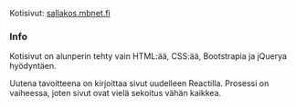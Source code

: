 Kotisivut: [sallakos.mbnet.fi](http://sallakos.mbnet.fi)

### Info

Kotisivut on alunperin tehty vain HTML:ää, CSS:ää, Bootstrapia ja jQuerya hyödyntäen.

Uutena tavoitteena on kirjoittaa sivut uudelleen Reactilla. Prosessi on vaiheessa, joten sivut ovat vielä sekoitus vähän kaikkea.

